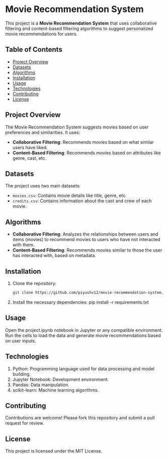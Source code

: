 # Movie Recommendation System

This project is a **Movie Recommendation System** that uses collaborative filtering and content-based filtering algorithms to suggest personalized movie recommendations for users.

## Table of Contents
- [Project Overview](#project-overview)
- [Datasets](#datasets)
- [Algorithms](#algorithms)
- [Installation](#installation)
- [Usage](#usage)
- [Technologies](#technologies)
- [Contributing](#contributing)
- [License](#license)

## Project Overview
The Movie Recommendation System suggests movies based on user preferences and similarities. It uses:
- **Collaborative Filtering**: Recommends movies based on what similar users have liked.
- **Content-Based Filtering**: Recommends movies based on attributes like genre, cast, etc.

## Datasets
The project uses two main datasets:
- `movies.csv`: Contains movie details like title, genre, etc.
- `credits.csv`: Contains information about the cast and crew of each movie.

## Algorithms
- **Collaborative Filtering**: Analyzes the relationships between users and items (movies) to recommend movies to users who have not interacted with them.
- **Content-Based Filtering**: Recommends movies similar to those the user has interacted with, based on metadata.

## Installation
1. Clone the repository:
   ```bash
   git clone https://github.com/piyushv12/movie-recommendation-system.git
2. Install the necessary dependencies:
   pip install -r requirements.txt
## Usage

Open the project.ipynb notebook in Jupyter or any compatible environment.
Run the cells to load the data and generate movie recommendations based on user inputs.

## Technologies

1. Python: Programming language used for data processing and model building.<br>
2. Jupyter Notebook: Development environment.<br>
3. Pandas: Data manipulation.<br>
4. scikit-learn: Machine learning algorithms.<br>

## Contributing

Contributions are welcome! Please fork this repository and submit a pull request for review.

## License

This project is licensed under the MIT License.
